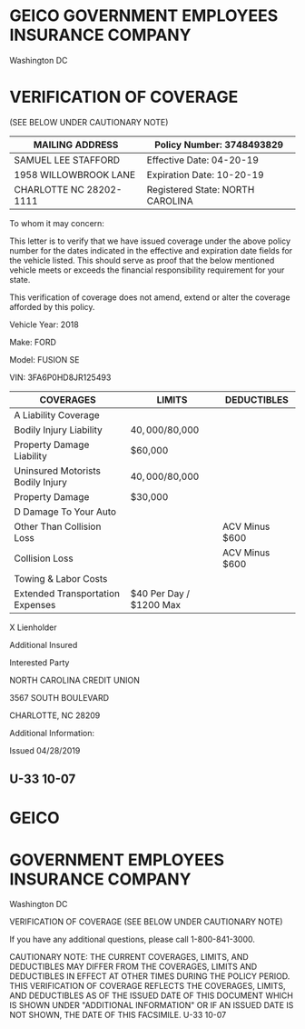 # GEICO GOVERNMENT EMPLOYEES INSURANCE COMPANY

Washington DC

# VERIFICATION OF COVERAGE

(SEE BELOW UNDER CAUTIONARY NOTE)

|MAILING ADDRESS|Policy Number: 3748493829|
|---|---|
|SAMUEL LEE STAFFORD|Effective Date: 04-20-19|
|1958 WILLOWBROOK LANE|Expiration Date: 10-20-19|
|CHARLOTTE NC 28202-1111|Registered State: NORTH CAROLINA|

To whom it may concern:

This letter is to verify that we have issued coverage under the above policy number for the dates indicated in the effective and expiration date fields for the vehicle listed. This should serve as proof that the below mentioned vehicle meets or exceeds the financial responsibility requirement for your state.

This verification of coverage does not amend, extend or alter the coverage afforded by this policy.

Vehicle Year: 2018

Make: FORD

Model: FUSION SE

VIN: 3FA6P0HD8JR125493

|COVERAGES|LIMITS|DEDUCTIBLES|
|---|---|---|
|A Liability Coverage| | |
|Bodily Injury Liability|$40,000/$80,000| |
|Property Damage Liability|$60,000| |
|Uninsured Motorists Bodily Injury|$40,000/$80,000| |
|Property Damage|$30,000| |
|D Damage To Your Auto| | |
|Other Than Collision Loss| |ACV Minus $600|
|Collision Loss| |ACV Minus $600|
|Towing & Labor Costs| | |
|Extended Transportation Expenses|$40 Per Day / $1200 Max| |

X Lienholder

Additional Insured

Interested Party

NORTH CAROLINA CREDIT UNION

3567 SOUTH BOULEVARD

CHARLOTTE, NC 28209

Additional Information:

Issued 04/28/2019

U-33 10-07
---
# GEICO

# GOVERNMENT EMPLOYEES INSURANCE COMPANY

Washington DC

VERIFICATION OF COVERAGE
(SEE BELOW UNDER CAUTIONARY NOTE)

If you have any additional questions, please call 1-800-841-3000.

CAUTIONARY NOTE: THE CURRENT COVERAGES, LIMITS, AND DEDUCTIBLES MAY DIFFER FROM THE COVERAGES, LIMITS AND DEDUCTIBLES IN EFFECT AT OTHER TIMES DURING THE POLICY PERIOD. THIS VERIFICATION OF COVERAGE REFLECTS THE COVERAGES, LIMITS, AND DEDUCTIBLES AS OF THE ISSUED DATE OF THIS DOCUMENT WHICH IS SHOWN UNDER "ADDITIONAL INFORMATION" OR IF AN ISSUED DATE IS NOT SHOWN, THE DATE OF THIS FACSIMILE. U-33 10-07
